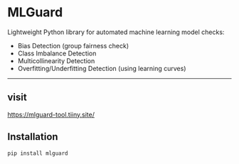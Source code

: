 # MLGuard 

Lightweight Python library for automated machine learning model checks:

- Bias Detection (group fairness check)
- Class Imbalance Detection
- Multicollinearity Detection
- Overfitting/Underfitting Detection (using learning curves)

---


## visit
https://mlguard-tool.tiiny.site/


## Installation

```bash
pip install mlguard

